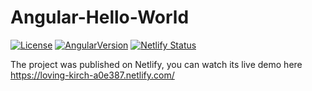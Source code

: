 # Angular-Hello-World

[![License](http://img.shields.io/:license-mit-blue.svg)](https://github.com/lytves/vue-basic-authentication-example/blob/master/LICENSE)
[![AngularVersion](https://img.shields.io/badge/Angular-8.3.21-red)](https://img.shields.io/badge/Angular-8.3.21-red)
[![Netlify Status](https://api.netlify.com/api/v1/badges/ff6b562b-6a16-4555-b3ae-4918c7f5f38d/deploy-status)](https://app.netlify.com/sites/loving-kirch-a0e387/deploys)

The project was published on Netlify, you can watch its live demo here https://loving-kirch-a0e387.netlify.com/
